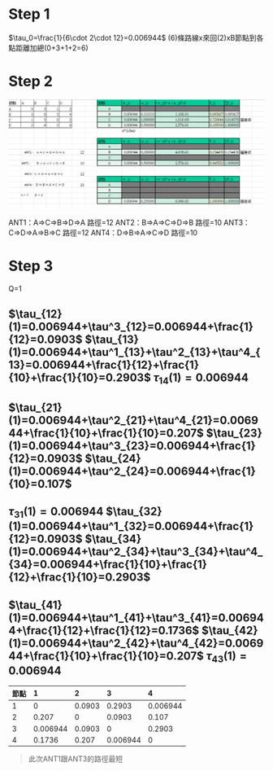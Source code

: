 # Step 1
$\tau_0=\frac{1}{6\cdot 2\cdot 12}=0.006944$
(6)條路線x來回(2)xB節點到各點距離加總(0+3+1+2=6)

# Step 2

![image.png](https://raw.githubusercontent.com/Ash0645/image_remote/main/202401021602504.png)


ANT1：A⇒C⇒B⇒D⇒A  路徑=12
ANT2：B⇒A⇒C⇒D⇒B  路徑=10
ANT3：C⇒D⇒A⇒B⇒C  路徑=12
ANT4：D⇒B⇒A⇒C⇒D  路徑=10

# Step 3

Q=1

$\tau_{12}(1)=0.006944+\tau^3_{12}=0.006944+\frac{1}{12}=0.0903$
$\tau_{13}(1)=0.006944+\tau^1_{13}+\tau^2_{13}+\tau^4_{13}=0.006944+\frac{1}{12}+\frac{1}{10}+\frac{1}{10}=0.2903$
$\tau_{14}(1)=0.006944$
---
$\tau_{21}(1)=0.006944+\tau^2_{21}+\tau^4_{21}=0.006944+\frac{1}{10}+\frac{1}{10}=0.207$
$\tau_{23}(1)=0.006944+\tau^3_{23}=0.006944+\frac{1}{12}=0.0903$
$\tau_{24}(1)=0.006944+\tau^2_{24}=0.006944+\frac{1}{10}=0.107$
---
$\tau_{31}(1)=0.006944$
$\tau_{32}(1)=0.006944+\tau^1_{32}=0.006944+\frac{1}{12}=0.0903$
$\tau_{34}(1)=0.006944+\tau^2_{34}+\tau^3_{34}+\tau^4_{34}=0.006944+\frac{1}{10}+\frac{1}{12}+\frac{1}{10}=0.2903$
---
$\tau_{41}(1)=0.006944+\tau^1_{41}+\tau^3_{41}=0.006944+\frac{1}{12}+\frac{1}{12}=0.1736$
$\tau_{42}(1)=0.006944+\tau^2_{42}+\tau^4_{42}=0.006944+\frac{1}{10}+\frac{1}{10}=0.207$
$\tau_{43}(1)=0.006944$
---

| 節點 |        1 |      2 |        3 |        4 |
|:---|:---------|:-------|:---------|:---------|
|  1 |        0 | 0.0903 |   0.2903 | 0.006944 |
|  2 |    0.207 |      0 |   0.0903 |    0.107 |
|  3 | 0.006944 | 0.0903 |        0 |   0.2903 |
|  4 |   0.1736 |  0.207 | 0.006944 |        0 |  


> 此次ANT1跟ANT3的路徑最短

